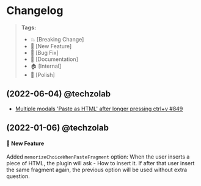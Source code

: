# Changelog

> **Tags:**
>
> -   :boom: [Breaking Change]
> -   :rocket: [New Feature]
> -   :bug: [Bug Fix]
> -   :memo: [Documentation]
> -   :house: [Internal]
> -   :nail_care: [Polish]

## (2022-06-04) @techzolab

-   [Multiple modals 'Paste as HTML' after longer pressing ctrl+v #849](https://github.com/techzolab/zodit/issues/849)

## (2022-01-06) @techzolab

#### :rocket: New Feature

Added `memorizeChoiceWhenPasteFragment` option: When the user inserts a piece of HTML, the plugin will ask - How to insert it.
If after that user insert the same fragment again, the previous option will be used without extra question.
